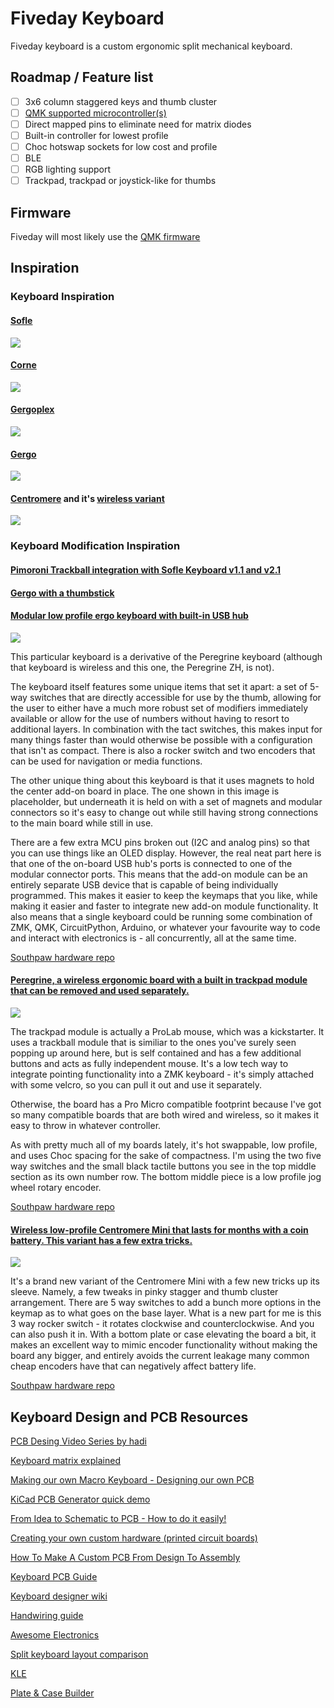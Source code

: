 # Fiveday Keyboard 

Fiveday keyboard is a custom ergonomic split mechanical keyboard. 

## Roadmap / Feature list

- [ ] 3x6 column staggered keys and thumb cluster
- [ ] [QMK supported microcontroller(s)](https://beta.docs.qmk.fm/developing-qmk/c-development/compatible_microcontrollers) 
- [ ] Direct mapped pins to eliminate need for matrix diodes
- [ ] Built-in controller for lowest profile 
- [ ] Choc hotswap sockets for low cost and profile
- [ ] BLE 
- [ ] RGB lighting support
- [ ] Trackpad, trackpad or joystick-like for thumbs 

## Firmware 

Fiveday will most likely use the [QMK firmware](https://qmk.fm/)


## Inspiration 

### Keyboard Inspiration

#### [Sofle](https://github.com/josefadamcik/SofleKeyboard)
![](images/soflev2.jpg)

#### [Corne](https://github.com/foostan/crkbd)
![](images/corne.jpg)

#### [Gergoplex](https://www.gboards.ca/product/gergoplex)
![](images/gergoplex.jpg)

#### [Gergo](https://www.gboards.ca/product/gergo)
![](images/gergo.jpg)

#### [Centromere](https://southpawdesign.net/products/centromere-group-buy?variant=31652176232508) and it's [wireless variant](https://southpawdesign.net/products/centromere-wireless-keyboard?variant=8868004724796)
![](images/centromere.jpg)

### Keyboard Modification Inspiration

#### [Pimoroni Trackball integration with Sofle Keyboard v1.1 and v2.1](https://github.com/foureight84/sofle-keyboard-pimoroni/blob/master/README.md)

#### [Gergo with a thumbstick](https://old.reddit.com/r/ErgoMechKeyboards/comments/h907fn/gergo_with_a_thumbstick_finally/)

#### [Modular low profile ergo keyboard with built-in USB hub](https://old.reddit.com/r/ErgoMechKeyboards/comments/ownjxm/modular_low_profile_ergo_keyboard_with_builtin/)
![](images/southpawhub.jpg)

This particular keyboard is a derivative of the Peregrine keyboard (although that keyboard is wireless and this one, the Peregrine ZH, is not).

The keyboard itself features some unique items that set it apart: a set of 5-way switches that are directly accessible for use by the thumb, allowing for the user to either have a much more robust set of modifiers immediately available or allow for the use of numbers without having to resort to additional layers. In combination with the tact switches, this makes input for many things faster than would otherwise be possible with a configuration that isn't as compact. There is also a rocker switch and two encoders that can be used for navigation or media functions.

The other unique thing about this keyboard is that it uses magnets to hold the center add-on board in place. The one shown in this image is placeholder, but underneath it is held on with a set of magnets and modular connectors so it's easy to change out while still having strong connections to the main board while still in use.

There are a few extra MCU pins broken out (I2C and analog pins) so that you can use things like an OLED display. However, the real neat part here is that one of the on-board USB hub's ports is connected to one of the modular connector ports. This means that the add-on module can be an entirely separate USB device that is capable of being individually programmed. This makes it easier to keep the keymaps that you like, while making it easier and faster to integrate new add-on module functionality. It also means that a single keyboard could be running some combination of ZMK, QMK, CircuitPython, Arduino, or whatever your favourite way to code and interact with electronics is - all concurrently, all at the same time.

[Southpaw hardware repo](https://github.com/spe2/southpaw_hardware)

#### [Peregrine, a wireless ergonomic board with a built in trackpad module that can be removed and used separately.](https://old.reddit.com/r/MechanicalKeyboards/comments/oiwj54/made_peregrine_a_wireless_ergonomic_board_with_a/)
![](images/southpawperegrine.jpg)

The trackpad module is actually a ProLab mouse, which was a kickstarter. It uses a trackball module that is similiar to the ones you've surely seen popping up around here, but is self contained and has a few additional buttons and acts as fully independent mouse. It's a low tech way to integrate pointing functionality into a ZMK keyboard - it's simply attached with some velcro, so you can pull it out and use it separately.

Otherwise, the board has a Pro Micro compatible footprint because I've got so many compatible boards that are both wired and wireless, so it makes it easy to throw in whatever controller.

As with pretty much all of my boards lately, it's hot swappable, low profile, and uses Choc spacing for the sake of compactness. I'm using the two five way switches and the small black tactile buttons you see in the top middle section as its own number row. The bottom middle piece is a low profile jog wheel rotary encoder.

[Southpaw hardware repo](https://github.com/spe2/southpaw_hardware)

#### [Wireless low-profile Centromere Mini that lasts for months with a coin battery. This variant has a few extra tricks. ](https://old.reddit.com/r/MechanicalKeyboards/comments/ogh8pc/wireless_lowprofile_centromere_mini_that_lasts/)
![](images/southpawcentrometremod.jpg)

It's a brand new variant of the Centromere Mini with a few new tricks up its sleeve. Namely, a few tweaks in pinky stagger and thumb cluster arrangement. There are 5 way switches to add a bunch more options in the keymap as to what goes on the base layer.
What is a new part for me is this 3 way rocker switch - it rotates clockwise and counterclockwise. And you can also push it in. With a bottom plate or case elevating the board a bit, it makes an excellent way to mimic encoder functionality without making the board any bigger, and entirely avoids the current leakage many common cheap encoders have that can negatively affect battery life.

[Southpaw hardware repo](https://github.com/spe2/southpaw_hardware)

## Keyboard Design and PCB Resources

[PCB Desing Video Series by hadi](https://www.youtube.com/watch?v=BhFqkVggv8Q&list=PLbtY7JsOJDYkHNuTmBtGgaWv_qipKeL-u)

[Keyboard matrix explained](http://blog.komar.be/how-to-make-a-keyboard-the-matrix/)

[Making our own Macro Keyboard - Designing our own PCB](https://youtu.be/qcEJ3mDn-Nk)

[KiCad PCB Generator quick demo](https://youtu.be/58UxCL_o66E)

[From Idea to Schematic to PCB - How to do it easily!](https://youtu.be/35YuILUlfGs)

[Creating your own custom hardware (printed circuit boards)](https://youtu.be/9zU92H_CLVI)

[How To Make A Custom PCB From Design To Assembly](https://youtu.be/JCmg-18BxTU)

[Keyboard PCB Guide](https://github.com/ruiqimao/keyboard-pcb-guide)

[Keyboard designer wiki](https://wiki.ai03.com/)

[Handwiring guide](https://wiki.geekhack.org/index.php?title=Hard-Wiring_How-To)

[Awesome Electronics](https://github.com/kitspace/awesome-electronics)

[Split keyboard layout comparison](https://jhelvy.shinyapps.io/splitkbcompare/)

[KLE](http://www.keyboard-layout-editor.com/)

[Plate & Case Builder](http://builder.swillkb.com/)
